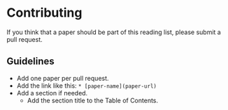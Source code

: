 # Contributing

If you think that a paper should be part of this reading list, please submit a pull request.

## Guidelines

* Add one paper per pull request.
* Add the link like this: `* [paper-name](paper-url)`
* Add a section if needed.
    * Add the section title to the Table of Contents.
